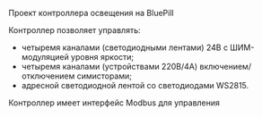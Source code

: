 Проект контроллера освещения на BluePill

Контроллер позволяет управлять: 
- четыремя каналами (светодиодными лентами) 24В с ШИМ-модуляцией уровня яркости;
- четыремя каналами (устройствами 220В/4А) включением/отключением симисторами;
- адресной светодиодной лентой со светодиодами WS2815.

Контроллер имеет интерфейс Modbus для управления
